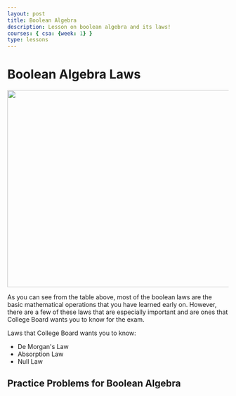 ```yaml
---
layout: post
title: Boolean Algebra
description: Lesson on boolean algebra and its laws!
courses: { csa: {week: 1} }
type: lessons
---
```



# Boolean Algebra Laws

<img src="{{site.baseurl}}/images/booleanalgebralaws.png"  width="800" height="450" />

As you can see from the table above, most of the boolean laws are the basic mathematical operations that you have learned early on. However, there are a few of these laws that are especially important and are ones that College Board wants you to know for the exam. 

Laws that College Board wants you to know:  

- De Morgan's Law
- Absorption Law
- Null Law

## Practice Problems for Boolean Algebra

